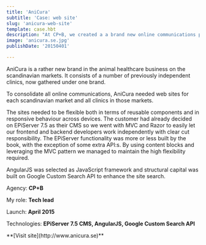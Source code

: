 ```yaml
---
title: 'AniCura'
subtitle: 'Case: web site'
slug: 'anicura-web-site'
template: case.hbt
description: "At CP+B, we created a a brand new online communications platform for one of the largest animal healthcare players in Scandinavia"
image: 'anicura.se.jpg'
publishDate: '20150401'

---
```


AniCura is a rather new brand in the animal healthcare business on the scandinavian markets. It consists of a number of previously independent clinics, now gathered under one brand.

To consolidate all online communications, AniCura needed web sites for each scandinavian market and all clinics in those markets.

The sites needed to be flexible both in terms of reusable components and in responsive behaviour across devices. The customer had already decided on EPiServer 7.5 as their CMS so we went with MVC and Razor to easily let our frontend and backend developers work independently with clear cut responsibility. The EPiServer functionality was more or less built by the book, with the exception of some extra API:s. By using content blocks and leveraging the MVC pattern we managed to maintain the high flexibility required.

AngularJS was selected as JavaScript framework and structural capital was built on Google Custom Search API to enhance the site search.

Agency: **CP+B**

My role: **Tech lead**

Launch: **April 2015**

Technologies: **EPiServer 7.5 CMS, AngularJS, Google Custom Search API**

<p class="center">
**[Visit site](http://www.anicura.se)**
</p>

